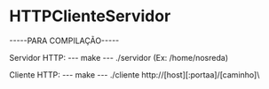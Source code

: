 # HTTPClienteServidor

-----PARA COMPILAÇÃO-----

Servidor HTTP:
--- make
--- ./servidor <diretorio> (Ex: /home/nosreda)

Cliente HTTP:
--- make
--- ./cliente  http://[host][:portaa]/[caminho]\
